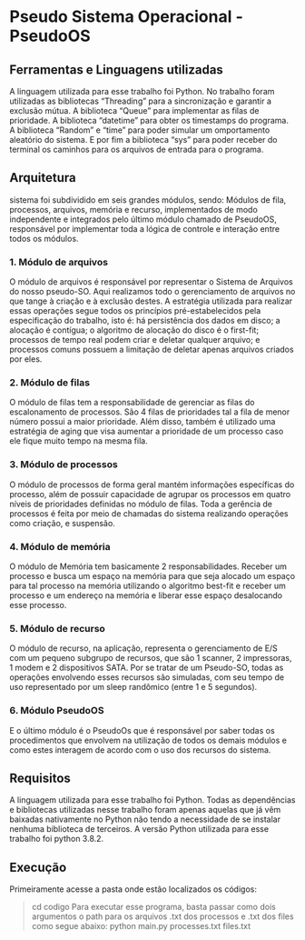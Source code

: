 # Pseudo Sistema Operacional - PseudoOS
## Ferramentas e Linguagens utilizadas
A linguagem utilizada para esse trabalho foi Python. No trabalho foram utilizadas as bibliotecas “Threading” para a sincronização e garantir a exclusão mútua. A biblioteca “Queue” para implementar as filas de prioridade. A biblioteca “datetime” para obter os  timestamps do programa. A biblioteca “Random” e “time” para poder simular um omportamento aleatório do sistema. E por fim a biblioteca “sys” para poder receber do terminal os caminhos para os arquivos de entrada para o programa. 

## Arquitetura
sistema foi subdividido em seis grandes módulos, sendo: Módulos de fila, processos, arquivos, memória e recurso, implementados de modo independente e  integrados pelo último módulo chamado de PseudoOS, responsável por implementar toda a lógica de controle e interação entre todos os módulos.

### 1. Módulo de arquivos
O módulo de arquivos é responsável por representar o Sistema de Arquivos do nosso pseudo-SO. Aqui realizamos todo o gerenciamento de arquivos no que tange à criação e à exclusão destes. A estratégia utilizada para realizar essas operações segue todos os princípios pré-estabelecidos pela especificação do trabalho, isto é: há persistência dos dados em disco; a alocação é contígua; o algoritmo de alocação do disco é o first-fit; processos de tempo real podem criar e deletar qualquer arquivo; e processos comuns possuem a limitação de deletar apenas arquivos criados por eles. 

### 2. Módulo de filas
O módulo de filas tem a responsabilidade de gerenciar as filas do escalonamento de processos. São 4 filas de prioridades tal a fila de menor número possui a maior prioridade. Além disso, também é utilizado uma estratégia de aging que visa aumentar a prioridade de um processo caso ele fique muito tempo na mesma fila.

### 3. Módulo de processos
O módulo de processos de forma geral mantém informações específicas do processo, além de possuir capacidade de agrupar os processos em quatro níveis de prioridades definidas no módulo de filas. Toda a gerência de processos é feita por meio de chamadas do sistema realizando operações como criação, e suspensão. 

### 4. Módulo de memória
O módulo de Memória tem basicamente 2 responsabilidades. Receber um processo e busca um espaço na memória para que seja alocado um espaço para tal processo na memória utilizando o algoritmo best-fit e receber um processo e um endereço na memória e liberar esse espaço desalocando esse processo.

### 5. Módulo de recurso
O módulo de recurso, na aplicação, representa o gerenciamento de E/S com um pequeno subgrupo de recursos, que são 1 scanner, 2 impressoras, 1 modem e 2 dispositivos SATA. Por se tratar de um Pseudo-SO, todas as operações envolvendo esses recursos são simuladas, com seu tempo de uso representado por um sleep randômico (entre 1 e 5 segundos).

### 6. Módulo PseudoOS
E o último módulo é o PseudoOs que é responsável por saber todas os procedimentos que envolvem na utilização de todos os demais módulos e como estes interagem de acordo com o uso dos recursos do sistema.

## Requisitos
A linguagem utilizada para esse trabalho foi Python. Todas as dependências e bibliotecas utilizadas nesse trabalho foram apenas aquelas que já vêm baixadas nativamente no Python não tendo a necessidade de se instalar nenhuma biblioteca de terceiros.
A versão Python utilizada para esse trabalho foi python 3.8.2.

## Execução
Primeiramente acesse a pasta onde estão localizados os códigos:
> cd codigo
Para executar esse programa, basta passar como dois argumentos o path para os arquivos .txt dos processos e .txt dos files como segue abaixo:
> python main.py processes.txt files.txt    
